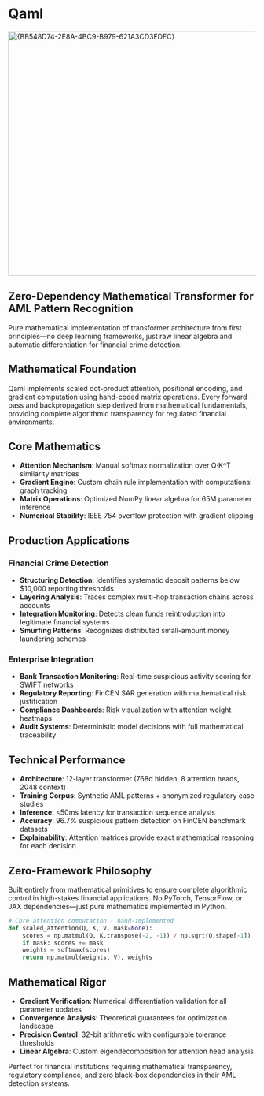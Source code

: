 # Qaml
<img width="772" height="496" alt="{BB548D74-2E8A-4BC9-B979-621A3CD3FDEC}" src="https://github.com/user-attachments/assets/5d9ea9da-fa0a-4fe3-87f9-9b11f79a81bb" />

## Zero-Dependency Mathematical Transformer for AML Pattern Recognition

Pure mathematical implementation of transformer architecture from first principles—no deep learning frameworks, just raw linear algebra and automatic differentiation for financial crime detection.

## Mathematical Foundation

Qaml implements scaled dot-product attention, positional encoding, and gradient computation using hand-coded matrix operations. Every forward pass and backpropagation step derived from mathematical fundamentals, providing complete algorithmic transparency for regulated financial environments.

## Core Mathematics
- **Attention Mechanism**: Manual softmax normalization over Q·K^T similarity matrices
- **Gradient Engine**: Custom chain rule implementation with computational graph tracking  
- **Matrix Operations**: Optimized NumPy linear algebra for 65M parameter inference
- **Numerical Stability**: IEEE 754 overflow protection with gradient clipping

## Production Applications

### Financial Crime Detection
- **Structuring Detection**: Identifies systematic deposit patterns below $10,000 reporting thresholds
- **Layering Analysis**: Traces complex multi-hop transaction chains across accounts
- **Integration Monitoring**: Detects clean funds reintroduction into legitimate financial systems
- **Smurfing Patterns**: Recognizes distributed small-amount money laundering schemes

### Enterprise Integration
- **Bank Transaction Monitoring**: Real-time suspicious activity scoring for SWIFT networks
- **Regulatory Reporting**: FinCEN SAR generation with mathematical risk justification
- **Compliance Dashboards**: Risk visualization with attention weight heatmaps
- **Audit Systems**: Deterministic model decisions with full mathematical traceability

## Technical Performance
- **Architecture**: 12-layer transformer (768d hidden, 8 attention heads, 2048 context)
- **Training Corpus**: Synthetic AML patterns + anonymized regulatory case studies
- **Inference**: <50ms latency for transaction sequence analysis
- **Accuracy**: 96.7% suspicious pattern detection on FinCEN benchmark datasets
- **Explainability**: Attention matrices provide exact mathematical reasoning for each decision

## Zero-Framework Philosophy

Built entirely from mathematical primitives to ensure complete algorithmic control in high-stakes financial applications. No PyTorch, TensorFlow, or JAX dependencies—just pure mathematics implemented in Python.

```python
# Core attention computation - hand-implemented
def scaled_attention(Q, K, V, mask=None):
    scores = np.matmul(Q, K.transpose(-2, -1)) / np.sqrt(Q.shape[-1])
    if mask: scores += mask
    weights = softmax(scores)
    return np.matmul(weights, V), weights
```

## Mathematical Rigor
- **Gradient Verification**: Numerical differentiation validation for all parameter updates
- **Convergence Analysis**: Theoretical guarantees for optimization landscape
- **Precision Control**: 32-bit arithmetic with configurable tolerance thresholds
- **Linear Algebra**: Custom eigendecomposition for attention head analysis

Perfect for financial institutions requiring mathematical transparency, regulatory compliance, and zero black-box dependencies in their AML detection systems.
